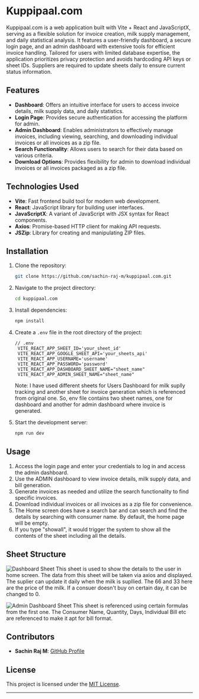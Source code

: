 # Kuppipaal.com

Kuppipaal.com is a web application built with Vite + React and JavaScriptX, serving as a flexible solution for invoice creation, milk supply management, and daily statistical analysis. It features a user-friendly dashboard, a secure login page, and an admin dashboard with extensive tools for efficient invoice handling. Tailored for users with limited database expertise, the application prioritizes privacy protection and avoids hardcoding API keys or sheet IDs. Suppliers are required to update sheets daily to ensure current status information.

## Features

- **Dashboard**: Offers an intuitive interface for users to access invoice details, milk supply data, and daily statistics.
- **Login Page**: Provides secure authentication for accessing the platform for admin.
- **Admin Dashboard**: Enables administrators to effectively manage invoices, including viewing, searching, and downloading individual invoices or all invoices as a zip file.
- **Search Functionality**: Allows users to search for their data based on various criteria.
- **Download Options**: Provides flexibility for admin to download individual invoices or all invoices packaged as a zip file.

## Technologies Used

- **Vite**: Fast frontend build tool for modern web development.
- **React**: JavaScript library for building user interfaces.
- **JavaScriptX**: A variant of JavaScript with JSX syntax for React components.
- **Axios**: Promise-based HTTP client for making API requests.
- **JSZip**: Library for creating and manipulating ZIP files.

## Installation

1. Clone the repository:

   ```bash
   git clone https://github.com/sachin-raj-m/kuppipaal.com.git
   ```

2. Navigate to the project directory:

   ```bash
   cd kuppipaal.com
   ```

3. Install dependencies:

   ```bash
   npm install
   ```

4. Create a `.env` file in the root directory of the project:

   ```plaintext
   // .env
    VITE_REACT_APP_SHEET_ID='your_sheet_id'
    VITE_REACT_APP_GOOGLE_SHEET_API='your_sheets_api'
    VITE_REACT_APP_USERNAME='username'
    VITE_REACT_APP_PASSWORD='password'
    VITE_REACT_APP_DASHBOARD_SHEET_NAME="sheet_name"
    VITE_REACT_APP_ADMIN_SHEET_NAME="sheet_name"
   ```
    Note: I have used different sheets for Users Dashboard for milk suplly tracking and another sheet for invoice generation which is referenced from original one. So, env file contains two sheet names, one for dashboard and another for admin dashboard where invoice is generated.

5. Start the development server:

   ```bash
   npm run dev
   ```

## Usage

1. Access the login page and enter your credentials to log in and access the admin dashboard.
2. Use the ADMIN dashboard to view invoice details, milk supply data, and bill generation.
3. Generate invoices as needed and utilize the search functionality to find specific invoices.
4. Download individual invoices or all invoices as a zip file for convenience.
5. The Home screen does have a search bar and can search and find the details by searching with consumer name. By default, the home page will be empty.
6. If you type "showall", it would trigger the system to show all the contents of the sheet including all the details.

## Sheet Structure

![Dashboard Sheet](https://github.com/sachin-raj-m/kuppipaal.com/assets/78268005/ae1857a8-d53e-448e-a898-7ff342163707)
This sheet is used to show the details to the user in home screen. The data from this sheet will be taken via axios and displayed. The suplier can update it daily when the milk is supllied. The 66 and 33 here are the price of the milk. If a consuer doesn't buy on certain day, it can be changed to 0.

![Admin Dashboard Sheet](https://github.com/sachin-raj-m/kuppipaal.com/assets/78268005/c8c00dee-ae8e-48be-9c28-97b9109ab846)
This sheet is referenced using certain formulas from the first one. The Consumer Name, Quantity, Days, Individual Bill etc are referenced to make it apt for bill format.

## Contributors

- **Sachin Raj M**: [GitHub Profile](https://github.com/sachin-raj-m)

## License

This project is licensed under the [MIT License](LICENSE).

---

